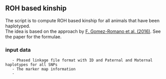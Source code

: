 ## ROH based kinship

The script is to compute ROH based kinship for all animals that have been haplotyped.  
The idea is based on the approach by [F. Gomez-Romano et al. (2016)](http://onlinelibrary.wiley.com/doi/10.1111/jbg.12213/epdf).  See the paper for the formulae.

### input data
       - Phased linkage file format with ID and Paternal and Maternal haplotypes for all SNPs
       - The marker map information
       - 
